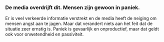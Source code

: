 ### De media overdrijft dit. Mensen zijn gewoon in paniek.

Er is veel verkeerde informatie verstrekt en de media heeft de neiging om mensen angst aan te jagen. Maar dat verandert niets aan het feit dat de situatie zeer ernstig is. Paniek is gevaarlijk en onproductief, maar dat geldt ook voor onwetendheid en passiviteit.
